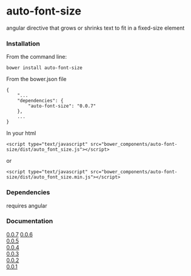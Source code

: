 # auto-font-size

angular directive that grows or shrinks text to fit in a fixed-size element

### Installation

From the command line:
    
    bower install auto-font-size

From the bower.json file
    
    {
	    "...
	    "dependencies": {
	        "auto-font-size": "0.0.7"
	    },
		...
	}
	
In your html

    <script type="text/javascript" src="bower_components/auto-font-size/dist/auto_font_size.js"></script>
or

    <script type="text/javascript" src="bower_components/auto-font-size/dist/auto_font_size.min.js"></script>

### Dependencies

requires angular


### Documentation

[0.0.7](http://pedago.github.io/auto-font-size/docs/0.0.7)
[0.0.6](http://pedago.github.io/auto-font-size/docs/0.0.6)  
[0.0.5](http://pedago.github.io/auto-font-size/docs/0.0.5)  
[0.0.4](http://pedago.github.io/auto-font-size/docs/0.0.4)  
[0.0.3](http://pedago.github.io/auto-font-size/docs/0.0.3)  
[0.0.2](http://pedago.github.io/auto-font-size/docs/0.0.2)  
[0.0.1](http://pedago.github.io/auto-font-size/docs/0.0.1)  
